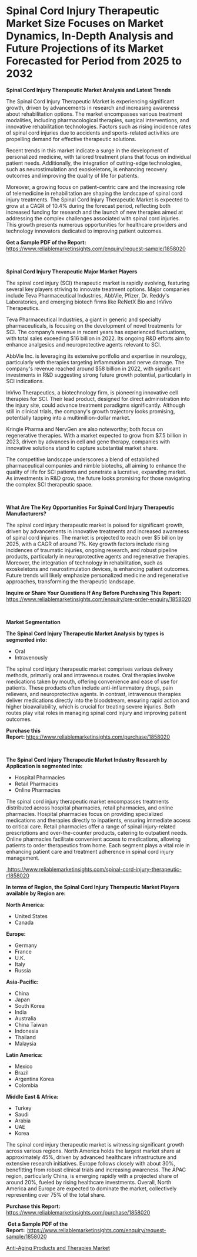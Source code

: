<p><h1>Spinal Cord Injury Therapeutic Market Size Focuses on Market Dynamics, In-Depth Analysis and Future Projections of its Market Forecasted for Period from 2025 to 2032</h1></p><p><strong>Spinal Cord Injury Therapeutic Market Analysis and Latest Trends</strong></p>
<p><p>The Spinal Cord Injury Therapeutic Market is experiencing significant growth, driven by advancements in research and increasing awareness about rehabilitation options. The market encompasses various treatment modalities, including pharmacological therapies, surgical interventions, and innovative rehabilitation technologies. Factors such as rising incidence rates of spinal cord injuries due to accidents and sports-related activities are propelling demand for effective therapeutic solutions. </p><p>Recent trends in this market indicate a surge in the development of personalized medicine, with tailored treatment plans that focus on individual patient needs. Additionally, the integration of cutting-edge technologies, such as neurostimulation and exoskeletons, is enhancing recovery outcomes and improving the quality of life for patients. </p><p>Moreover, a growing focus on patient-centric care and the increasing role of telemedicine in rehabilitation are shaping the landscape of spinal cord injury treatments. The Spinal Cord Injury Therapeutic Market is expected to grow at a CAGR of 10.4% during the forecast period, reflecting both increased funding for research and the launch of new therapies aimed at addressing the complex challenges associated with spinal cord injuries. This growth presents numerous opportunities for healthcare providers and technology innovators dedicated to improving patient outcomes.</p></p>
<p><strong>Get a Sample PDF of the Report:&nbsp;</strong> <a href="https://www.reliablemarketinsights.com/enquiry/request-sample/1858020?utm_campaign=2532&utm_medium=2&utm_source=Github&utm_content=ia&utm_term=09032025&utm_id=spinal-cord-injury-therapeutic">https://www.reliablemarketinsights.com/enquiry/request-sample/1858020</a></p>
<p>&nbsp;</p>
<p><strong>Spinal Cord Injury Therapeutic Major Market Players</strong></p>
<p><p>The spinal cord injury (SCI) therapeutic market is rapidly evolving, featuring several key players striving to innovate treatment options. Major companies include Teva Pharmaceutical Industries, AbbVie, Pfizer, Dr. Reddy's Laboratories, and emerging biotech firms like ReNetX Bio and InVivo Therapeutics.</p><p>Teva Pharmaceutical Industries, a giant in generic and specialty pharmaceuticals, is focusing on the development of novel treatments for SCI. The company’s revenue in recent years has experienced fluctuations, with total sales exceeding $16 billion in 2022. Its ongoing R&D efforts aim to enhance analgesics and neuroprotective agents relevant to SCI.</p><p>AbbVie Inc. is leveraging its extensive portfolio and expertise in neurology, particularly with therapies targeting inflammation and nerve damage. The company's revenue reached around $58 billion in 2022, with significant investments in R&D suggesting strong future growth potential, particularly in SCI indications.</p><p>InVivo Therapeutics, a biotechnology firm, is pioneering innovative cell therapies for SCI. Their lead product, designed for direct administration into the injury site, could advance treatment paradigms significantly. Although still in clinical trials, the company's growth trajectory looks promising, potentially tapping into a multimillion-dollar market.</p><p>Kringle Pharma and NervGen are also noteworthy; both focus on regenerative therapies. With a market expected to grow from $7.5 billion in 2023, driven by advances in cell and gene therapy, companies with innovative solutions stand to capture substantial market share.</p><p>The competitive landscape underscores a blend of established pharmaceutical companies and nimble biotechs, all aiming to enhance the quality of life for SCI patients and penetrate a lucrative, expanding market. As investments in R&D grow, the future looks promising for those navigating the complex SCI therapeutic space.</p></p>
<p>&nbsp;</p>
<p><strong>What Are The Key Opportunities For Spinal Cord Injury Therapeutic Manufacturers?</strong></p>
<p><p>The spinal cord injury therapeutic market is poised for significant growth, driven by advancements in innovative treatments and increased awareness of spinal cord injuries. The market is projected to reach over $5 billion by 2025, with a CAGR of around 7%. Key growth factors include rising incidences of traumatic injuries, ongoing research, and robust pipeline products, particularly in neuroprotective agents and regenerative therapies. Moreover, the integration of technology in rehabilitation, such as exoskeletons and neurostimulation devices, is enhancing patient outcomes. Future trends will likely emphasize personalized medicine and regenerative approaches, transforming the therapeutic landscape.</p></p>
<p><strong>Inquire or Share Your Questions If Any Before Purchasing This Report:</strong> <a href="https://www.reliablemarketinsights.com/enquiry/pre-order-enquiry/1858020?utm_campaign=2532&utm_medium=2&utm_source=Github&utm_content=ia&utm_term=09032025&utm_id=spinal-cord-injury-therapeutic">https://www.reliablemarketinsights.com/enquiry/pre-order-enquiry/1858020</a></p>
<p>&nbsp;</p>
<p><strong>Market Segmentation</strong></p>
<p><strong>The Spinal Cord Injury Therapeutic Market Analysis by types is segmented into:</strong></p>
<p><ul><li>Oral</li><li>Intravenously</li></ul></p>
<p><p>The spinal cord injury therapeutic market comprises various delivery methods, primarily oral and intravenous routes. Oral therapies involve medications taken by mouth, offering convenience and ease of use for patients. These products often include anti-inflammatory drugs, pain relievers, and neuroprotective agents. In contrast, intravenous therapies deliver medications directly into the bloodstream, ensuring rapid action and higher bioavailability, which is crucial for treating severe injuries. Both routes play vital roles in managing spinal cord injury and improving patient outcomes.</p></p>
<p><strong>Purchase this Report:&nbsp;</strong><a href="https://www.reliablemarketinsights.com/purchase/1858020?utm_campaign=2532&utm_medium=2&utm_source=Github&utm_content=ia&utm_term=09032025&utm_id=spinal-cord-injury-therapeutic">https://www.reliablemarketinsights.com/purchase/1858020</a></p>
<p>&nbsp;</p>
<p><strong>The Spinal Cord Injury Therapeutic Market Industry Research by Application is segmented into:</strong></p>
<p><ul><li>Hospital Pharmacies</li><li>Retail Pharmacies</li><li>Online Pharmacies</li></ul></p>
<p><p>The spinal cord injury therapeutic market encompasses treatments distributed across hospital pharmacies, retail pharmacies, and online pharmacies. Hospital pharmacies focus on providing specialized medications and therapies directly to inpatients, ensuring immediate access to critical care. Retail pharmacies offer a range of spinal injury-related prescriptions and over-the-counter products, catering to outpatient needs. Online pharmacies facilitate convenient access to medications, allowing patients to order therapeutics from home. Each segment plays a vital role in enhancing patient care and treatment adherence in spinal cord injury management.</p></p>
<p><a href="https://www.reliablemarketinsights.com/spinal-cord-injury-therapeutic-r1858020?utm_campaign=2532&utm_medium=2&utm_source=Github&utm_content=ia&utm_term=09032025&utm_id=spinal-cord-injury-therapeutic">&nbsp;https://www.reliablemarketinsights.com/spinal-cord-injury-therapeutic-r1858020</a></p>
<p><strong>In terms of Region, the Spinal Cord Injury Therapeutic Market Players available by Region are:</strong></p>
<p>
    <p> <strong> North America: </strong>
        <ul>
            <li>United States</li>
            <li>Canada</li>
        </ul>
        </p> 
    <p> <strong> Europe: </strong>
        <ul>
            <li>Germany</li>
            <li>France</li>
            <li>U.K.</li>
            <li>Italy</li>
            <li>Russia</li>
        </ul>
        </p> 
    <p> <strong> Asia-Pacific: </strong>
        <ul>
            <li>China</li>
            <li>Japan</li>
            <li>South Korea</li>
            <li>India</li>
            <li>Australia</li>
            <li>China Taiwan</li>
            <li>Indonesia</li>
            <li>Thailand</li>
            <li>Malaysia</li>
        </ul>
        </p> 
    <p> <strong> Latin America: </strong>
        <ul>
            <li>Mexico</li>
            <li>Brazil</li>
            <li>Argentina Korea</li>
            <li>Colombia</li>
        </ul>
        </p> 
    <p> <strong> Middle East & Africa: </strong>
        <ul>
            <li>Turkey</li>
            <li>Saudi</li>
            <li>Arabia</li>
            <li>UAE</li>
            <li>Korea</li>
        </ul>
    </p>
    </p>
<p><p>The spinal cord injury therapeutic market is witnessing significant growth across various regions. North America holds the largest market share at approximately 45%, driven by advanced healthcare infrastructure and extensive research initiatives. Europe follows closely with about 30%, benefitting from robust clinical trials and increasing awareness. The APAC region, particularly China, is emerging rapidly with a projected share of around 20%, fueled by rising healthcare investments. Overall, North America and Europe are expected to dominate the market, collectively representing over 75% of the total share.</p></p>
<p><strong>Purchase this Report: </strong><a href="https://www.reliablemarketinsights.com/purchase/1858020?utm_campaign=2532&utm_medium=2&utm_source=Github&utm_content=ia&utm_term=09032025&utm_id=spinal-cord-injury-therapeutic">https://www.reliablemarketinsights.com/purchase/1858020</a></p>
<p>&nbsp;<strong>Get a Sample PDF of the Report:&nbsp;&nbsp;</strong><a href="https://www.reliablemarketinsights.com/enquiry/request-sample/1858020?utm_campaign=2532&utm_medium=2&utm_source=Github&utm_content=ia&utm_term=09032025&utm_id=spinal-cord-injury-therapeutic">https://www.reliablemarketinsights.com/enquiry/request-sample/1858020</a></p>
<p><strong></strong></p>
<p><p><a href="https://github.com/iquiseeboli/Market-Research-Report-List-1/blob/main/anti-aging-products-and-therapies-market.md?utm_campaign=2532&utm_medium=2&utm_source=Github&utm_content=ia&utm_term=09032025&utm_id=spinal-cord-injury-therapeutic">Anti-Aging Products and Therapies Market</a></p></p>